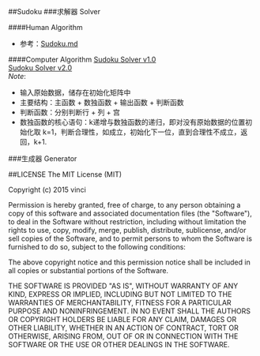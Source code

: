 ##Sudoku
###求解器 Solver

####Human Algorithm
* 参考：[Sudoku.md](https://github.com/wuzhiyi/Sudoku/blob/master/Sudoku.md)

####Computer Algorithm
[Sudoku Solver v1.0](https://github.com/wuzhiyi/Sudoku/blob/master/Sudoku_Solver_v1.0.c)</br>
[Sudoku Solver v2.0](https://github.com/wuzhiyi/Sudoku/blob/master/Sudoku_Solver_v2.0.c)</br>
_Note_:
* 输入原始数据，储存在初始化矩阵中
* 主要结构：主函数 + 数独函数 + 输出函数 + 判断函数
* 判断函数：分别判断行 + 列 + 宫
* 数独函数的核心语句：k递增与数独函数的递归，即对没有原始数据的位置初始化取 k=1，判断合理性，如成立，初始化下一位，直到合理性不成立，返回，k+1.

###生成器 Generator

##LICENSE
The MIT License (MIT)

Copyright (c) 2015 vinci

Permission is hereby granted, free of charge, to any person obtaining a copy
of this software and associated documentation files (the "Software"), to deal
in the Software without restriction, including without limitation the rights
to use, copy, modify, merge, publish, distribute, sublicense, and/or sell
copies of the Software, and to permit persons to whom the Software is
furnished to do so, subject to the following conditions:

The above copyright notice and this permission notice shall be included in all
copies or substantial portions of the Software.

THE SOFTWARE IS PROVIDED "AS IS", WITHOUT WARRANTY OF ANY KIND, EXPRESS OR
IMPLIED, INCLUDING BUT NOT LIMITED TO THE WARRANTIES OF MERCHANTABILITY,
FITNESS FOR A PARTICULAR PURPOSE AND NONINFRINGEMENT. IN NO EVENT SHALL THE
AUTHORS OR COPYRIGHT HOLDERS BE LIABLE FOR ANY CLAIM, DAMAGES OR OTHER
LIABILITY, WHETHER IN AN ACTION OF CONTRACT, TORT OR OTHERWISE, ARISING FROM,
OUT OF OR IN CONNECTION WITH THE SOFTWARE OR THE USE OR OTHER DEALINGS IN THE
SOFTWARE.
